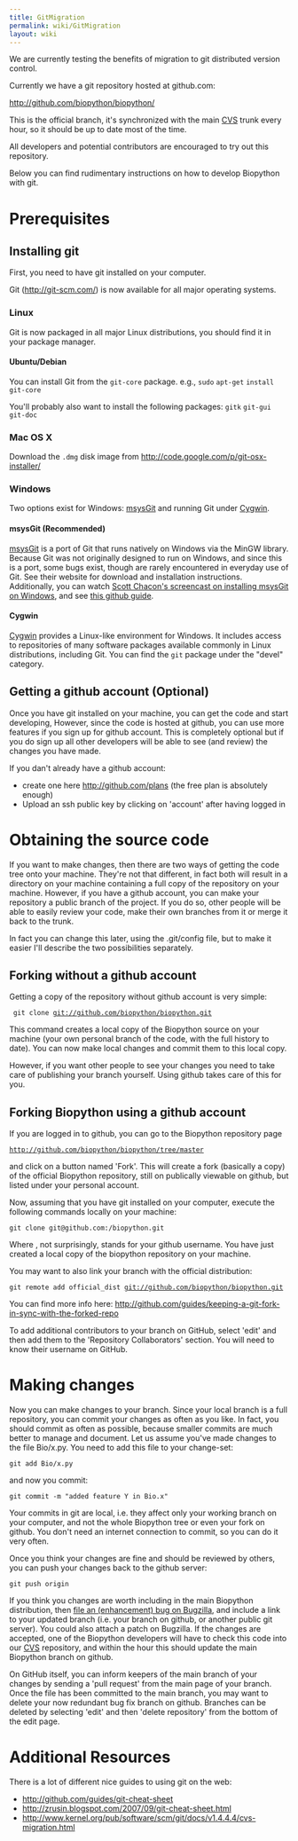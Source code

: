 ```yaml
---
title: GitMigration
permalink: wiki/GitMigration
layout: wiki
---
```


We are currently testing the benefits of migration to git distributed
version control.

Currently we have a git repository hosted at github.com:

<http://github.com/biopython/biopython/>

This is the official branch, it's synchronized with the main
[CVS](CVS "wikilink") trunk every hour, so it should be up to date most
of the time.

All developers and potential contributors are encouraged to try out this
repository.

Below you can find rudimentary instructions on how to develop Biopython
with git.

Prerequisites
=============

Installing git
--------------

First, you need to have git installed on your computer.

Git (http://git-scm.com/) is now available for all major operating
systems.

### Linux

Git is now packaged in all major Linux distributions, you should find it
in your package manager.

#### Ubuntu/Debian

You can install Git from the `git-core` package. e.g., `sudo` `apt-get`
`install` `git-core`

You'll probably also want to install the following packages: `gitk`
`git-gui` `git-doc`

### Mac OS X

Download the `.dmg` disk image from
<http://code.google.com/p/git-osx-installer/>

### Windows

Two options exist for Windows:
[msysGit](http://code.google.com/p/msysgit/) and running Git under
[Cygwin](http://www.cygwin.com/).

#### msysGit (Recommended)

[msysGit](http://code.google.com/p/msysgit/) is a port of Git that runs
natively on Windows via the MinGW library. Because Git was not
originally designed to run on Windows, and since this is a port, some
bugs exist, though are rarely encountered in everyday use of Git. See
their website for download and installation instructions. Additionally,
you can watch [Scott Chacon's screencast on installing msysGit on
Windows](http://gitcasts.com/posts/git-on-windows), and see [this github
guide](http://github.com/guides/using-git-and-github-for-the-windows-for-newbies).

#### Cygwin

[Cygwin](http://www.cygwin.com/) provides a Linux-like environment for
Windows. It includes access to repositories of many software packages
available commonly in Linux distributions, including Git. You can find
the `git` package under the "devel" category.

Getting a github account (Optional)
-----------------------------------

Once you have git installed on your machine, you can get the code and
start developing, However, since the code is hosted at github, you can
use more features if you sign up for github account. This is completely
optional but if you do sign up all other developers will be able to see
(and review) the changes you have made.

If you dan't already have a github account:

-   create one here <http://github.com/plans> (the free plan is
    absolutely enough)
-   Upload an ssh public key by clicking on 'account' after having
    logged in

Obtaining the source code
=========================

If you want to make changes, then there are two ways of getting the code
tree onto your machine. They're not that different, in fact both will
result in a directory on your machine containing a full copy of the
repository on your machine. However, if you have a github account, you
can make your repository a public branch of the project. If you do so,
other people will be able to easily review your code, make their own
branches from it or merge it back to the trunk.

In fact you can change this later, using the .git/config file, but to
make it easier I'll describe the two possibilities separately.

Forking without a github account
--------------------------------

Getting a copy of the repository without github account is very simple:

` git clone `[`git://github.com/biopython/biopython.git`](git://github.com/biopython/biopython.git)

This command creates a local copy of the Biopython source on your
machine (your own personal branch of the code, with the full history to
date). You can now make local changes and commit them to this local
copy.

However, if you want other people to see your changes you need to take
care of publishing your branch yourself. Using github takes care of this
for you.

Forking Biopython using a github account
----------------------------------------

If you are logged in to github, you can go to the Biopython repository
page

[`http://github.com/biopython/biopython/tree/master`](http://github.com/biopython/biopython/tree/master)

and click on a button named 'Fork'. This will create a fork (basically a
copy) of the official Biopython repository, still on publically viewable
on github, but listed under your personal account.

Now, assuming that you have git installed on your computer, execute the
following commands locally on your machine:

`git clone git@github.com:`<your username>`/biopython.git`

Where <your username>, not surprisingly, stands for your github
username. You have just created a local copy of the biopython repository
on your machine.

You may want to also link your branch with the official distribution:

`git remote add official_dist `[`git://github.com/biopython/biopython.git`](git://github.com/biopython/biopython.git)

You can find more info here:
<http://github.com/guides/keeping-a-git-fork-in-sync-with-the-forked-repo>

To add additional contributors to your branch on GitHub, select 'edit'
and then add them to the 'Repository Collaborators' section. You will
need to know their username on GitHub.

Making changes
==============

Now you can make changes to your branch. Since your local branch is a
full repository, you can commit your changes as often as you like. In
fact, you should commit as often as possible, because smaller commits
are much better to manage and document. Let us assume you've made
changes to the file Bio/x.py. You need to add this file to your
change-set:

`git add Bio/x.py`

and now you commit:

`git commit -m "added feature Y in Bio.x"`

Your commits in git are local, i.e. they affect only your working branch
on your computer, and not the whole Biopython tree or even your fork on
github. You don't need an internet connection to commit, so you can do
it very often.

Once you think your changes are fine and should be reviewed by others,
you can push your changes back to the github server:

`git push origin`

If you think you changes are worth including in the main Biopython
distribution, then [file an (enhancement) bug on
Bugzilla](http://bugzilla.open-bio.org/), and include a link to your
updated branch (i.e. your branch on github, or another public git
server). You could also attach a patch on Bugzilla. If the changes are
accepted, one of the Biopython developers will have to check this code
into our [CVS](CVS "wikilink") repository, and within the hour this
should update the main Biopython branch on github.

On GitHub itself, you can inform keepers of the main branch of your
changes by sending a 'pull request' from the main page of your branch.
Once the file has been committed to the main branch, you may want to
delete your now redundant bug fix branch on github. Branches can be
deleted by selecting 'edit' and then 'delete repository' from the bottom
of the edit page.

Additional Resources
====================

There is a lot of different nice guides to using git on the web:

-   <http://github.com/guides/git-cheat-sheet>
-   <http://zrusin.blogspot.com/2007/09/git-cheat-sheet.html>
-   <http://www.kernel.org/pub/software/scm/git/docs/v1.4.4.4/cvs-migration.html>

